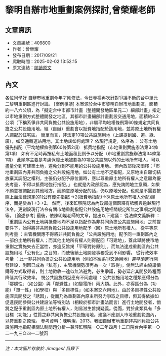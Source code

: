# 黎明自辦市地重劃案例探討,曾榮耀老師

## 文章資訊
- 文章編號：409800
- 作者：曾榮耀
- 發布日期：2017/09/21
- 爬取時間：2025-02-02 13:52:15
- 原文連結：[閱讀原文](https://real-estate.get.com.tw/Columns/detail.aspx?no=409800)

## 內文
各位同學好
自辦市地重劃今年才剛修法，今日專欄再次針對爭議不斷的台中單元二黎明重劃區進行討論。
[案例爭議]
本案源於台中市黎明自辦市地重劃區，面積約一八六公頃，為「擬定台中市都市計畫（整體開發地區單元二）細部計畫」指定以市地重劃方式整體開發之地區，其都市計畫細部計畫劃設交通用地，面積約8.2公頃（下稱系爭非共同負擔公共設施用地），非屬平均地權條例第60條規定共同負擔之公共設施用地，經（自辦）重劃會以抵費地指配於該用地，並將原土地所有權人調配於住宅區。
簡單而言，非法定10項公共設施用地（上課提到國、道、綠、廣），如交通轉運站用地，其土地該如何處理？
依現行規定，依序為：
公有土地優先指配（平均地權條例第60條第2項）
抵費地指配（市地重劃實施辦法第34條第1項）
如有不足時再按私有土地面積比例予以分配（市地重劃實施辦法第34條第1項）
此順序主要是考慮保障土地被劃為10項公共設施以外的土地所有權人，可以盡量分到可建築土地，避免分到不能用的公共設施用地。
但內政部後來函釋：「市地重劃區內非共同負擔之公共設施用地，如公有土地不足指配，又原地主自願切結放棄其調配之權利，主張仍分配予原位置時，應以尊重原土地所有權人之意願為優先考量，不得以抵費地強行指配。」
也就是內政部認為，應先詢問地主意願，如果不願意被調配到其他地方，而願意原地分配的話，仍以原地分配。也就是不需要按照上面法律規定的1(公有優先指配)→2(抵費地指配)→3(原土地所有權人分配)順序，而是變為1→3→2。
然而，後來監察院認為內政部這個函釋有牴觸與逾越現行法令，更創設現行法令有關市地重劃指配公共設施用地相關規定所無之事項之問題等。
[論述參考]
最後，依陳明燦老師的文章，提出以下建議：
從法條文義解釋
：「重劃區內公有土地與抵費地均不足以指配作為非共同負擔公共設施用地」之前提要件下，始得將非共同負擔公共設施用地配予（回）原土地所有權人。
從平等原則考量
：主管機關應不得將非共同負擔之「公共設施用地」配予同一重劃區內之一部份土地所有權人；而其他土地所有權人則得配回「可建地」，蓋此舉將使市地重劃之實施失去正當性，亦違反旨揭「平等對符原則」，而無法達成重劃區內公共設施用地「公有化」之目的，而使後續土地開發事務受到不利影響。
從行政效率考量
：此一非共同負擔之公共設施用地（例如本案系爭交通用地）遲早須進行開發建設，則因已成為「私有」，主管機關勢須再為一次「取得」，倘無法經由協議價購等方式取得者，則土地徵收一途似無法避免，必生爭議，勢必延宕其開發時程而降低其行政效率。
視公共設施類型應有不同處理
：公共設施用地之種類應得分為「鄰趨性」（如公園）與「鄰避性」（如變電所）兩大類。此外，亦得區分為（功能）「單一性」（如學校）與「多目標性」（如本案交六用地）。由於多目標性公共設施深具開發之「誘因」，從而乃為重劃區內原主所努力爭取之目標，但其得依據如促進民間參與公共建設法等特別法（相較於都市計畫法而言）進行土地開發者，倘將之配予重劃區內原土地所有權人，則易滋生旨揭疑義。從而，對於此類具有「多目標（功能）」性質之非共同負擔公共設施用地，建議不應劃入市地重劃範圍內，以符重劃之原理。
參考資料：陳明燦，2013，我國自辦市地重劃非共同負擔公共設施用地指配相關法制問題分析—兼評監察院一○二年四月十二日院台內字第一○二一九三○四一二號函

---
*注：本文圖片存放於 ./images/ 目錄下*
